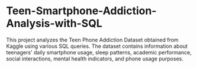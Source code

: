 # Teen-Smartphone-Addiction-Analysis-with-SQL
This project analyzes the Teen Phone Addiction Dataset obtained from Kaggle using various SQL queries. The dataset contains information about teenagers' daily smartphone usage, sleep patterns, academic performance, social interactions, mental health indicators, and phone usage purposes.
